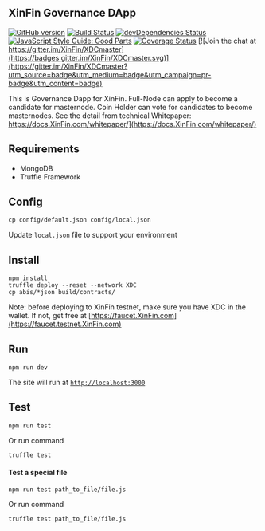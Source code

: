 ## XinFin Governance DApp
[![GitHub version](https://badge.fury.io/gh/XinFin%2FXDCmaster.svg)](https://badge.fury.io/gh/XinFin%2FXDCmaster)
[![Build Status](https://travis-ci.org/XinFin/XDCmaster.svg?branch=master)](https://travis-ci.org/XinFin/XDCmaster)
[![devDependencies Status](https://david-dm.org/XinFin/XDCmaster.svg)](https://david-dm.org/dwyl/goodparts?type=dev)
[![JavaScript Style Guide: Good Parts](https://img.shields.io/badge/code%20style-goodparts-brightgreen.svg?style=flat)](https://github.com/dwyl/goodparts "JavaScript The Good Parts")
[![Coverage Status](https://coveralls.io/repos/github/XinFin/XDCmaster/badge.svg?branch=master)](https://coveralls.io/github/XinFin/XDCmaster?branch=master) [![Join the chat at https://gitter.im/XinFin/XDCmaster](https://badges.gitter.im/XinFin/XDCmaster.svg)](https://gitter.im/XinFin/XDCmaster?utm_source=badge&utm_medium=badge&utm_campaign=pr-badge&utm_content=badge)

This is Governance Dapp for XinFin. Full-Node can apply to become a candidate for masternode. Coin Holder can vote for candidates to become masternodes. See the detail from technical Whitepaper: https://docs.XinFin.com/whitepaper/](https://docs.XinFin.com/whitepaper/)

## Requirements
- MongoDB
- Truffle Framework

## Config
```
cp config/default.json config/local.json
```
Update `local.json` file to support your environment

## Install
```
npm install
truffle deploy --reset --network XDC
cp abis/*json build/contracts/
```
Note: before deploying to XinFin testnet, make sure you have XDC in the wallet. If not, get free at [https://faucet.XinFin.com](https://faucet.testnet.XinFin.com)

## Run
```
npm run dev
```
The site will run at [`http://localhost:3000`](http://localhost:3000)

## Test
```
npm run test
```
Or run command
```
truffle test
``` 



#### Test a special file
```
npm run test path_to_file/file.js
```
Or run command
```
truffle test path_to_file/file.js
```

